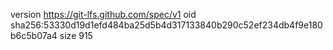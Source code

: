 version https://git-lfs.github.com/spec/v1
oid sha256:53330d19d1efd484ba25d5b4d317133840b290c52ef234db4f9e180b6c5b07a4
size 915
